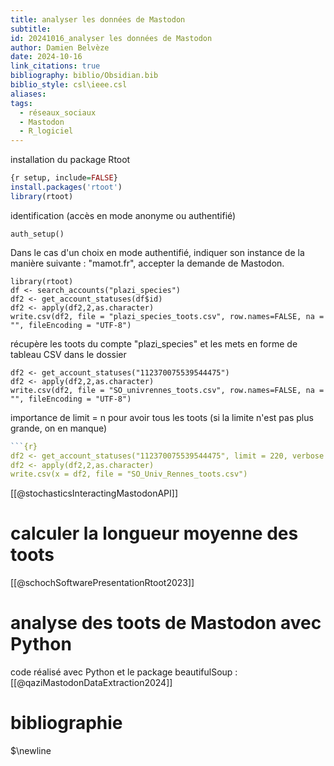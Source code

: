 ```yaml
---
title: analyser les données de Mastodon
subtitle: 
id: 20241016_analyser les données de Mastodon
author: Damien Belvèze
date: 2024-10-16
link_citations: true
bibliography: biblio/Obsidian.bib
biblio_style: csl\ieee.csl
aliases: 
tags:
  - réseaux_sociaux
  - Mastodon
  - R_logiciel
---
```

installation du package Rtoot
```r
{r setup, include=FALSE}
install.packages('rtoot')
library(rtoot)
```

identification (accès en mode anonyme ou authentifié)
```{r}
auth_setup()
```
Dans le cas d'un choix en mode authentifié, indiquer son instance de la manière suivante : "mamot.fr", accepter la demande de Mastodon. 

```{r}
library(rtoot)
df <- search_accounts("plazi_species")
df2 <- get_account_statuses(df$id)
df2 <- apply(df2,2,as.character)
write.csv(df2, file = "plazi_species_toots.csv", row.names=FALSE, na = "", fileEncoding = "UTF-8")
```
récupère les toots du compte "plazi_species" et les mets en forme de tableau CSV dans le dossier
```{r}
df2 <- get_account_statuses("112370075539544475")
df2 <- apply(df2,2,as.character)
write.csv(df2, file = "SO_univrennes_toots.csv", row.names=FALSE, na = "", fileEncoding = "UTF-8")

```

importance de limit = n pour avoir tous les toots (si la limite n'est pas plus grande, on en manque)

```r
```{r}
df2 <- get_account_statuses("112370075539544475", limit = 220, verbose = TRUE)
df2 <- apply(df2,2,as.character)
write.csv(x = df2, file = "SO_Univ_Rennes_toots.csv")
```

[[@stochasticsInteractingMastodonAPI]]

# calculer la longueur moyenne des toots

[[@schochSoftwarePresentationRtoot2023]]


# analyse des toots de Mastodon avec Python

code réalisé avec Python et le package beautifulSoup :
[[@qaziMastodonDataExtraction2024]]


# bibliographie
$\newline